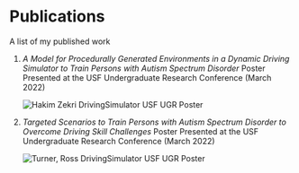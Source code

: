 # Publications
A list of my published work

1.	*A Model for Procedurally Generated Environments in a Dynamic Driving Simulator to Train Persons with Autism Spectrum Disorder*
    Poster Presented at the USF Undergraduate Research Conference (March 2022)
    
    ![Hakim Zekri DrivingSimulator USF UGR Poster](https://user-images.githubusercontent.com/62521050/182042447-6357abce-272e-478b-8fbe-3de71ce8010e.svg)


2.	*Targeted Scenarios to Train Persons with Autism Spectrum Disorder to Overcome Driving Skill Challenges*
    Poster Presented at the USF Undergraduate Research Conference (March 2022)
    
    ![Turner, Ross DrivingSimulator USF UGR Poster](https://user-images.githubusercontent.com/62521050/182042520-b53af31f-d17b-45ac-b46b-fc034dcdff8b.svg)
